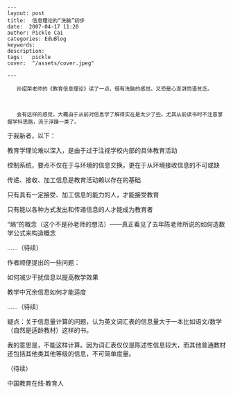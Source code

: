 
    ---
    layout: post  
    title:  信息理论的“洗脑”初步  
    date:  2007-04-17 11:20  
    author: Pickle Cai  
    categories: EduBlog  
    keywords: 
    description:   
    tags:	pickle   
    cover:  "/assets/cover.jpeg"  

    ---  
    
       孙绍荣老师的《教育信息理论》读了一点，很有洗脑的感觉。又恐是心澎湃而语贫乏。



       会有这样的感觉，大概由于从前对信息学了解得实在是太少了些。尤其从前读书时不注意掌握学科思路，流于浮躁一类了。



      



于我新者，以下：





教育学理论难以深入，是由于过于注视学校内部的具体教育活动 

控制系统，要点不仅在于与环境的信息交换，更在于从环境接收信息的不可或缺 

传递、接收、加工信息是教育活动赖以存在的基础 

只有具有一定接受、加工信息的能力的人，才能接受教育 

只有能以各种方式发出和传递信息的人才能成为教育者 



“熵”的概念（这个不是孙老师的想法）——真正看见了去年陈老师所说的如何造数学公式来构造概念

……（待续）



作者顺便提出的一些问题：





如何减少干扰信息以提高教学效果 



教学中冗余信息如何才能适度     



……（待续）





 



疑点：关于信息量计算的问题，认为英文词汇表的信息量大于一本比如语文/数学（自然是适龄教材）这样的书。



 我的意思是，不能这样计算。因为词汇表仅仅是陈述性信息较大，而其他普通教材还包括其他类其他等级的信息，不可简单度量。



（待续）



		    
 中国教育在线·教育人


